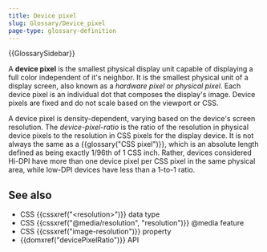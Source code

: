 ```yaml
---
title: Device pixel
slug: Glossary/Device_pixel
page-type: glossary-definition
---
```


{{GlossarySidebar}}

A **device pixel** is the smallest physical display unit capable of displaying a full color independent of it's neighbor. It is the smallest physical unit of a display screen, also known as a _hardware pixel_ or _physical pixel_. Each device pixel is an individual dot that composes the display's image. Device pixels are fixed and do not scale based on the viewport or CSS.

A device pixel is density-dependent, varying based on the device's screen resolution. The _device-pixel-ratio_ is the ratio of the resolution in physical device pixels to the resolution in CSS pixels for the display device. It is not always the same as a {{glossary("CSS pixel")}}, which is an absolute length defined as being exactly 1/96th of 1 CSS inch. Rather, devices considered Hi-DPI have more than one device pixel per CSS pixel in the same physical area, while low-DPI devices have less than a 1-to-1 ratio.

## See also

- CSS {{cssxref("&lt;resolution&gt;")}} data type
- CSS {{cssxref("@media/resolution", "resolution")}} @media feature
- CSS {{cssxref("image-resolution")}} property
- {{domxref("devicePixelRatio")}} API
